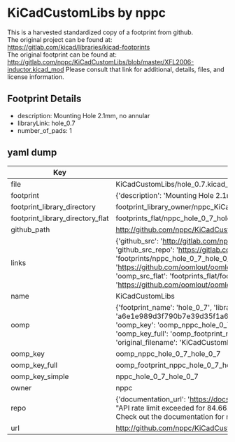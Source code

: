 # KiCadCustomLibs by nppc  
This is a harvested standardized copy of a footprint from github.  
The original project can be found at:  
https://gitlab.com/kicad/libraries/kicad-footprints  
The original footprint can be found at:
http://gitlab.com/nppc/KiCadCustomLibs/blob/master/XFL2006-inductor.kicad_mod
Please consult that link for additional, details, files, and license information.  
## Footprint Details
* description: Mounting Hole 2.1mm, no annular  
* libraryLink: hole_0.7  
* number_of_pads: 1  
## yaml dump  
| Key | Value |  
| --- | --- |  
| file | KiCadCustomLibs/hole_0.7.kicad_mod |  
| footprint | {'description': 'Mounting Hole 2.1mm, no annular', 'libraryLink': 'hole_0.7', 'number_of_pads': 1} |  
| footprint_library_directory | footprint_library_owner/nppc_KiCadCustomLibs |  
| footprint_library_directory_flat | footprints_flat/nppc_hole_0_7_hole_0_7/working |  
| github_path | http://github.com/nppc/KiCadCustomLibs/blob/master/hole_0.7.kicad_mod |  
| links | {'github_src': 'http://gitlab.com/nppc/KiCadCustomLibs/blob/master/XFL2006-inductor.kicad_mod', 'github_src_repo': 'https://gitlab.com/kicad/libraries/kicad-footprints', 'oomp_bot': 'footprints/nppc_hole_0_7_hole_0_7/working', 'oomp_bot_github': 'https://github.com/oomlout/oomlout_oomp_footprint_bot/tree/main/footprints/nppc_hole_0_7_hole_0_7/working', 'oomp_src_flat': 'footprints_flat/footprints_flat/nppc_hole_0_7_hole_0_7/working', 'oomp_src_flat_github': 'https://github.com/oomlout/oomlout_oomp_footprint_src/tree/main/footprints_flat/nppc_hole_0_7_hole_0_7/working'} |  
| name | KiCadCustomLibs |  
| oomp | {'footprint_name': 'hole_0_7', 'library_name': 'hole_0_7_kicad_mod', 'md5': 'a6e1e989d3f790b7e39d35f1a6daeae4', 'md5_10': 'a6e1e989d3', 'md5_5': 'a6e1e', 'md5_6': 'a6e1e9', 'oomp_key': 'oomp_nppc_hole_0_7_hole_0_7', 'oomp_key_extra': 'oomp_footprint_nppc_hole_0_7_hole_0_7', 'oomp_key_full': 'oomp_footprint_nppc_hole_0_7_hole_0_7_a6e1e9', 'oomp_key_simple': 'nppc_hole_0_7_hole_0_7', 'original_filename': 'KiCadCustomLibs/hole_0.7.kicad_mod', 'owner_name': 'nppc'} |  
| oomp_key | oomp_nppc_hole_0_7_hole_0_7 |  
| oomp_key_full | oomp_footprint_nppc_hole_0_7_hole_0_7 |  
| oomp_key_simple | nppc_hole_0_7_hole_0_7 |  
| owner | nppc |  
| repo | {'documentation_url': 'https://docs.github.com/rest/overview/resources-in-the-rest-api#rate-limiting', 'message': "API rate limit exceeded for 84.66.173.59. (But here's the good news: Authenticated requests get a higher rate limit. Check out the documentation for more details.)"} |  
| url | http://github.com/nppc/KiCadCustomLibs |  

